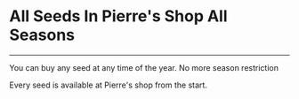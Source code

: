 # All Seeds In Pierre's Shop All Seasons
***

You can buy any seed at any time of the year. No more season restriction

Every seed is available at Pierre's shop from the start.